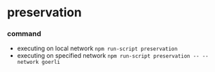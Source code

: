 # preservation
### command
- executing on local network
    `npm run-script preservation`
- executing on specified network
    `npm run-script preservation -- --network goerli`
